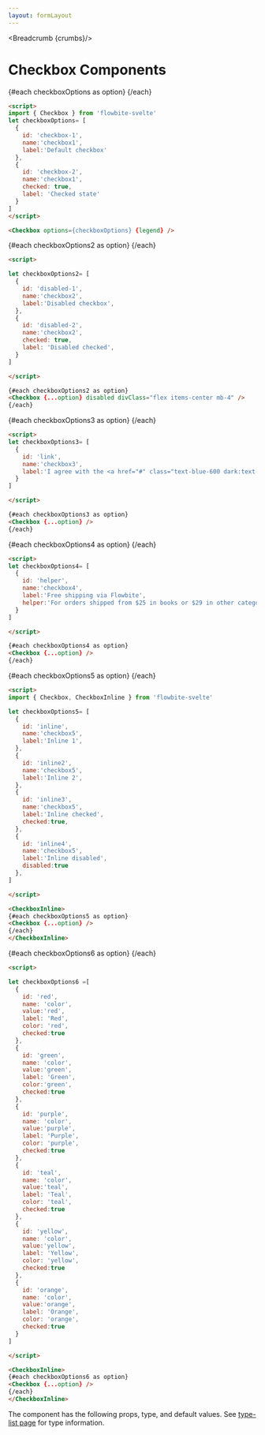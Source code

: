 ```yaml
---
layout: formLayout
---
```


<script>
  import Htwo from '../utils/Htwo.svelte'
  import ExampleDiv from '../utils/ExampleDiv.svelte'
  import { Checkbox, CheckboxInline ,Table, TableDefaultRow, Breadcrumb } from '$lib/index'
  import componentProps from '../props/Checkbox.json'
  let items = componentProps.props

let propHeader = ['Name', 'Type', 'Default']
let divClass='w-full relative overflow-x-auto shadow-md sm:rounded-lg py-4'
let theadClass ='text-xs text-gray-700 uppercase bg-gray-50 dark:bg-gray-700 dark:text-white'

let legend = 'Checkbox variants';
let checkboxOptions= [
  {
    id: 'checkbox-1',
    name:'checkbox1',
    label:'Default checkbox'
  },
  {
    id: 'checkbox-2',
    name:'checkbox1',
    checked: true,
    label: 'Checked state'
  }
]

let checkboxOptions2= [
  {
    id: 'disabled-1',
    name:'checkbox2',
    label:'Disabled checkbox',
  },
  {
    id: 'disabled-2',
    name:'checkbox2',
    checked: true,
    label: 'Disabled checked',
  }
]

let checkboxOptions3= [
  {
    id: 'link',
    name:'checkbox3',
    label:'I agree with the <a href="#" class="text-blue-600 dark:text-blue-500 hover:underline">terms and conditions</a>.',
  }
]

let checkboxOptions4= [
  {
    id: 'helper',
    name:'checkbox4',
    label:'Free shipping via Flowbite',
    helper:'For orders shipped from $25 in books or $29 in other categories'
  }
]

let checkboxOptions5= [
  {
    id: 'inline',
    name:'checkbox5',
    label:'Inline 1',
  },
  {
    id: 'inline2',
    name:'checkbox5',
    label:'Inline 2',
  },
  {
    id: 'inline3',
    name:'checkbox5',
    label:'Inline checked',
    checked:true,
  },
  {
    id: 'inline4',
    name:'checkbox5',
    label:'Inline disabled',
    disabled:true
  },
]

let checkboxOptions6 =[
  {
    id: 'red',
    name: 'color',
    value:'red',
    label: 'Red',
    color: 'red',
    checked:true
  },
  {
    id: 'green',
    name: 'color',
    value:'green',
    label: 'Green',
    color:'green',
    checked:true
  },
  {
    id: 'purple',
    name: 'color',
    value:'purple',
    label: 'Purple',
    color: 'purple',
    checked:true
  },
  {
    id: 'teal',
    name: 'color',
    value:'teal',
    label: 'Teal',
    color: 'teal',
    checked:true
  },
  {
    id: 'yellow',
    name: 'color',
    value:'yellow',
    label: 'Yellow',
    color: 'yellow',
    checked:true
  },
  {
    id: 'orange',
    name: 'color',
    value:'orange',
    label: 'Orange',
    color: 'orange',
    checked:true
  }
]

  let crumbs = [
    {
      label:'Home',
      href:'/'
    },
    {
      label:'Forms',
      href:'/forms/'
    },
    {
      label:'Checkbox',
      href:'/forms/checkbox'
    }
  ]
</script>

<Breadcrumb {crumbs}/>

<h1 class="text-3xl w-full dark:text-white py-8">Checkbox Components</h1>

<Htwo label="Examples" />

<ExampleDiv>
{#each checkboxOptions as option}
<Checkbox {...option} divClass="flex items-center mb-4" />
{/each}
</ExampleDiv>

```html
<script>
import { Checkbox } from 'flowbite-svelte'
let checkboxOptions= [
  {
    id: 'checkbox-1',
    name:'checkbox1',
    label:'Default checkbox'
  },
  {
    id: 'checkbox-2',
    name:'checkbox1',
    checked: true,
    label: 'Checked state'
  }
]
</script>

<Checkbox options={checkboxOptions} {legend} />
```

<Htwo label="Disabled state" />

<ExampleDiv>
{#each checkboxOptions2 as option}
<Checkbox {...option} disabled divClass="flex items-center mb-4" />
{/each}
</ExampleDiv>

```html
<script>

let checkboxOptions2= [
  {
    id: 'disabled-1',
    name:'checkbox2',
    label:'Disabled checkbox',
  },
  {
    id: 'disabled-2',
    name:'checkbox2',
    checked: true,
    label: 'Disabled checked',
  }
]

</script>

{#each checkboxOptions2 as option}
<Checkbox {...option} disabled divClass="flex items-center mb-4" />
{/each}
```

<Htwo label="Checkbox with a link" />

<ExampleDiv>
{#each checkboxOptions3 as option}
<Checkbox {...option} />
{/each}
</ExampleDiv>

```html
<script>
let checkboxOptions3= [
  {
    id: 'link',
    name:'checkbox3',
    label:'I agree with the <a href="#" class="text-blue-600 dark:text-blue-500 hover:underline">terms and conditions</a>.',
  }
]

</script>

{#each checkboxOptions3 as option}
<Checkbox {...option} />
{/each}
```

<Htwo label="Helper text" />

<ExampleDiv>
{#each checkboxOptions4 as option}
<Checkbox {...option} />
{/each}
</ExampleDiv>

```html
<script>
let checkboxOptions4= [
  {
    id: 'helper',
    name:'checkbox4',
    label:'Free shipping via Flowbite',
    helper:'For orders shipped from $25 in books or $29 in other categories'
  }
]

</script>

{#each checkboxOptions4 as option}
<Checkbox {...option} />
{/each}
```

<Htwo label="Inline" />

<ExampleDiv>
<CheckboxInline>
{#each checkboxOptions5 as option}
<Checkbox {...option} />
{/each}
</CheckboxInline>
</ExampleDiv>

```html
<script>
import { Checkbox, CheckboxInline } from 'flowbite-svelte'

let checkboxOptions5= [
  {
    id: 'inline',
    name:'checkbox5',
    label:'Inline 1',
  },
  {
    id: 'inline2',
    name:'checkbox5',
    label:'Inline 2',
  },
  {
    id: 'inline3',
    name:'checkbox5',
    label:'Inline checked',
    checked:true,
  },
  {
    id: 'inline4',
    name:'checkbox5',
    label:'Inline disabled',
    disabled:true
  },
]

</script>

<CheckboxInline>
{#each checkboxOptions5 as option}
<Checkbox {...option} />
{/each}
</CheckboxInline>
```

<Htwo label="Colors" />

<ExampleDiv>
<CheckboxInline>
{#each checkboxOptions6 as option}
<Checkbox {...option} />
{/each}
</CheckboxInline>
</ExampleDiv>

```html
<script>

let checkboxOptions6 =[
  {
    id: 'red',
    name: 'color',
    value:'red',
    label: 'Red',
    color: 'red',
    checked:true
  },
  {
    id: 'green',
    name: 'color',
    value:'green',
    label: 'Green',
    color:'green',
    checked:true
  },
  {
    id: 'purple',
    name: 'color',
    value:'purple',
    label: 'Purple',
    color: 'purple',
    checked:true
  },
  {
    id: 'teal',
    name: 'color',
    value:'teal',
    label: 'Teal',
    color: 'teal',
    checked:true
  },
  {
    id: 'yellow',
    name: 'color',
    value:'yellow',
    label: 'Yellow',
    color: 'yellow',
    checked:true
  },
  {
    id: 'orange',
    name: 'color',
    value:'orange',
    label: 'Orange',
    color: 'orange',
    checked:true
  }
]

</script>

<CheckboxInline>
{#each checkboxOptions6 as option}
<Checkbox {...option} />
{/each}
</CheckboxInline>
```

<Htwo label="Props" />

<p>The component has the following props, type, and default values. See <a href="/type-list">type-list page</a> for type information.</p>

<Table header={propHeader} {divClass} {theadClass}>
  <TableDefaultRow items={items} rowState='hover' />
</Table>

